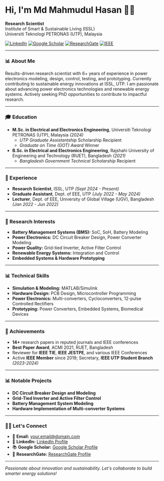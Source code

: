 # Hi, I'm Md Mahmudul Hasan 👨‍💼

**Research Scientist**  
Institute of Smart & Sustainable Living (ISSL)  
Universiti Teknologi PETRONAS (UTP), Malaysia  

[![LinkedIn](https://img.shields.io/badge/LinkedIn-blue?logo=linkedin)](#) [![Google Scholar](https://img.shields.io/badge/Google_Scholar-lightgrey?logo=google-scholar)]([#](https://scholar.google.com/citations?user=BYXDWy8AAAAJ&hl=en)) [![ResearchGate](https://img.shields.io/badge/ResearchGate-darkgreen?logo=researchgate)](#) [![IEEE](https://img.shields.io/badge/IEEE-blue?logo=ieee)](#)

---

### 📊 About Me
Results-driven research scientist with 6+ years of experience in power electronics modeling, design, control, testing, and prototyping. Currently contributing to sustainable energy innovations at ISSL, UTP. I am passionate about advancing power electronics technologies and renewable energy systems. Actively seeking PhD opportunities to contribute to impactful research.

---

### 🎓 Education
- **M.Sc. in Electrical and Electronics Engineering**, Universiti Teknologi PETRONAS (UTP), Malaysia *(2024)*  
  - *UTP Graduate Assistantship* Scholarship Recipient  
  - *Graduate on Time (GOT) Award* Winner  
- **B.Sc. in Electrical and Electronics Engineering**, Rajshahi University of Engineering and Technology (RUET), Bangladesh *(2021)*  
  - *Bangladesh Government Technical Scholarship* Recipient

---

### 💼 Experience
- **Research Scientist**, ISSL, UTP *(Sept 2024 - Present)*  
- **Graduate Assistant**, Dept. of EEE, UTP *(July 2022 - May 2024)*  
- **Lecturer**, Dept. of EEE, University of Global Village (UGV), Bangladesh *(Jan 2022 - Jun 2022)*  

---

### 🔬 Research Interests
- **Battery Management Systems (BMS):** SoC, SoH, Battery Modeling  
- **Power Electronics:** DC Circuit Breaker Design, Power Converter Modeling  
- **Power Quality:** Grid-tied Inverter, Active Filter Control  
- **Renewable Energy Systems:** Integration and Control  
- **Embedded Systems & Hardware Prototyping**  

---

### 📊 Technical Skills
- **Simulation & Modeling:** MATLAB/Simulink  
- **Hardware Design:** PCB Design, Microcontroller Programming  
- **Power Electronics:** Multi-converters, Cycloconverters, 12-pulse Controlled Rectifiers  
- **Prototyping:** Power Converters, Embedded Systems, Biomedical Devices  

---

### 🌟 Achievements
- **14+** research papers in reputed journals and IEEE conferences  
- **Best Paper Award**, ACMI 2021, RUET, Bangladesh  
- Reviewer for **IEEE TIE**, **IEEE JESTPE**, and various IEEE Conferences  
- Active **IEEE Member** since 2019; Secretary, **IEEE UTP Student Branch** *(2023-2024)*  

---

### 📊 Notable Projects
- **DC Circuit Breaker Design and Modeling**  
- **Grid-Tied Inverter and Active Filter Control**  
- **Battery Management System Modeling**  
- **Hardware Implementation of Multi-converter Systems**  

---

### 👨‍💻 Let's Connect
- 📧 **Email:** [your.email@domain.com](mailto:your.email@domain.com)  
- 💼 **LinkedIn:** [LinkedIn Profile](#)  
- 📚 **Google Scholar:** [Google Scholar Profile](#)  
- 🔬 **ResearchGate:** [ResearchGate Profile](#)

---

*Passionate about innovation and sustainability. Let's collaborate to build smarter energy solutions!*

